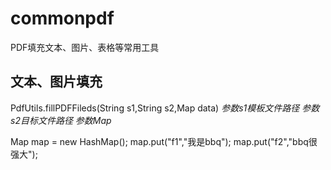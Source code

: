 # commonpdf
PDF填充文本、图片、表格等常用工具
## 文本、图片填充
 PdfUtils.fillPDFFileds(String s1,String s2,Map data)
   *参数s1模板文件路径*
   *参数s2目标文件路径*
   *参数Map*

   Map map = new HashMap();
   map.put("f1","我是bbq");
   map.put("f2","bbq很强大");
